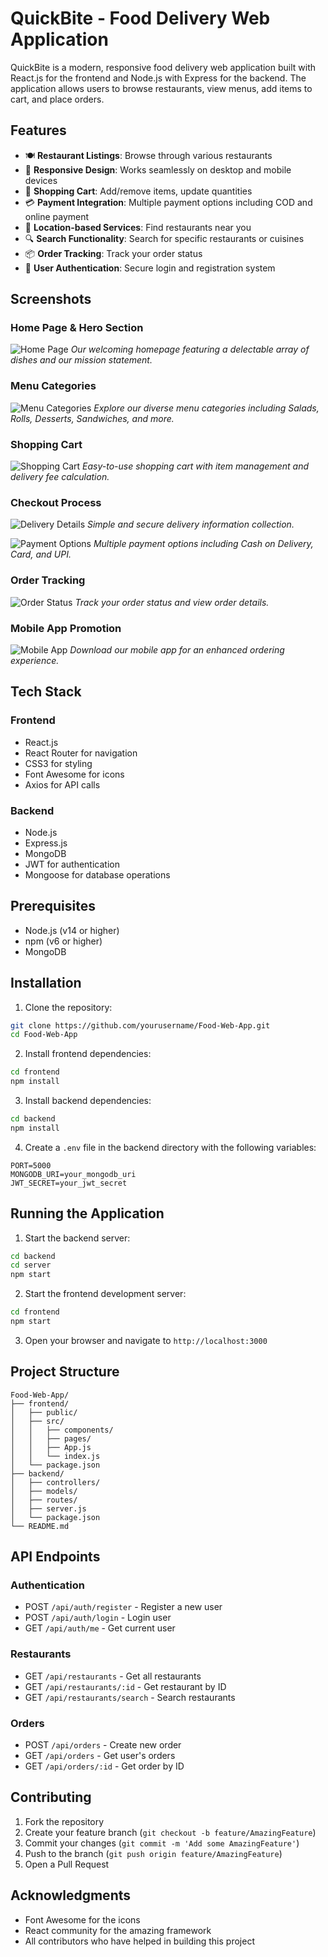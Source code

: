 # QuickBite - Food Delivery Web Application

QuickBite is a modern, responsive food delivery web application built with React.js for the frontend and Node.js with Express for the backend. The application allows users to browse restaurants, view menus, add items to cart, and place orders.

## Features

- 🍽️ **Restaurant Listings**: Browse through various restaurants
- 📱 **Responsive Design**: Works seamlessly on desktop and mobile devices
- 🛒 **Shopping Cart**: Add/remove items, update quantities
- 💳 **Payment Integration**: Multiple payment options including COD and online payment
- 📍 **Location-based Services**: Find restaurants near you
- 🔍 **Search Functionality**: Search for specific restaurants or cuisines
- 📦 **Order Tracking**: Track your order status
- 👤 **User Authentication**: Secure login and registration system

## Screenshots

### Home Page & Hero Section
![Home Page](screenshots/home-hero.png)
*Our welcoming homepage featuring a delectable array of dishes and our mission statement.*

### Menu Categories
![Menu Categories](screenshots/menu-categories.png)
*Explore our diverse menu categories including Salads, Rolls, Desserts, Sandwiches, and more.*

### Shopping Cart
![Shopping Cart](screenshots/cart.png)
*Easy-to-use shopping cart with item management and delivery fee calculation.*

### Checkout Process
![Delivery Details](screenshots/delivery-details.png)
*Simple and secure delivery information collection.*

![Payment Options](screenshots/payment-options.png)
*Multiple payment options including Cash on Delivery, Card, and UPI.*

### Order Tracking
![Order Status](screenshots/order-status.png)
*Track your order status and view order details.*

### Mobile App Promotion
![Mobile App](screenshots/app-promotion.png)
*Download our mobile app for an enhanced ordering experience.*

## Tech Stack

### Frontend
- React.js
- React Router for navigation
- CSS3 for styling
- Font Awesome for icons
- Axios for API calls

### Backend
- Node.js
- Express.js
- MongoDB
- JWT for authentication
- Mongoose for database operations

## Prerequisites

- Node.js (v14 or higher)
- npm (v6 or higher)
- MongoDB

## Installation

1. Clone the repository:
```bash
git clone https://github.com/yourusername/Food-Web-App.git
cd Food-Web-App
```

2. Install frontend dependencies:
```bash
cd frontend
npm install
```

3. Install backend dependencies:
```bash
cd backend
npm install
```

4. Create a `.env` file in the backend directory with the following variables:
```
PORT=5000
MONGODB_URI=your_mongodb_uri
JWT_SECRET=your_jwt_secret
```

## Running the Application

1. Start the backend server:
```bash
cd backend
cd server
npm start
```

2. Start the frontend development server:
```bash
cd frontend
npm start
```

3. Open your browser and navigate to `http://localhost:3000`

## Project Structure

```
Food-Web-App/
├── frontend/
│   ├── public/
│   ├── src/
│   │   ├── components/
│   │   ├── pages/
│   │   ├── App.js
│   │   └── index.js
│   └── package.json
├── backend/
│   ├── controllers/
│   ├── models/
│   ├── routes/
│   ├── server.js
│   └── package.json
└── README.md
```

## API Endpoints

### Authentication
- POST `/api/auth/register` - Register a new user
- POST `/api/auth/login` - Login user
- GET `/api/auth/me` - Get current user

### Restaurants
- GET `/api/restaurants` - Get all restaurants
- GET `/api/restaurants/:id` - Get restaurant by ID
- GET `/api/restaurants/search` - Search restaurants

### Orders
- POST `/api/orders` - Create new order
- GET `/api/orders` - Get user's orders
- GET `/api/orders/:id` - Get order by ID

## Contributing

1. Fork the repository
2. Create your feature branch (`git checkout -b feature/AmazingFeature`)
3. Commit your changes (`git commit -m 'Add some AmazingFeature'`)
4. Push to the branch (`git push origin feature/AmazingFeature`)
5. Open a Pull Request


## Acknowledgments

- Font Awesome for the icons
- React community for the amazing framework
- All contributors who have helped in building this project
